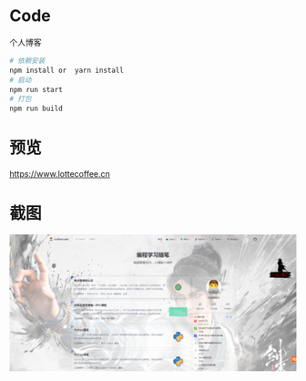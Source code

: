 # Code 
个人博客
``` bash
# 依赖安装
npm install or  yarn install
# 启动
npm run start
# 打包
npm run build
```
# 预览
https://www.lottecoffee.cn
# 截图
![image-20250117120447680](./docs/images/image-20250117120447680.png)
